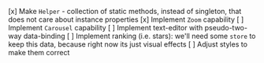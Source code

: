 [x] Make `Helper` - collection of static methods, instead of singleton, that does not care about instance properties
[x] Implement `Zoom` capability
[ ] Implement `Carousel` capability
[ ] Implement text-editor with pseudo-two-way data-binding
[ ] Implement ranking (i.e. stars): we'll need some `store` to keep this data, because right now its just visual effects
[ ] Adjust styles to make them correct